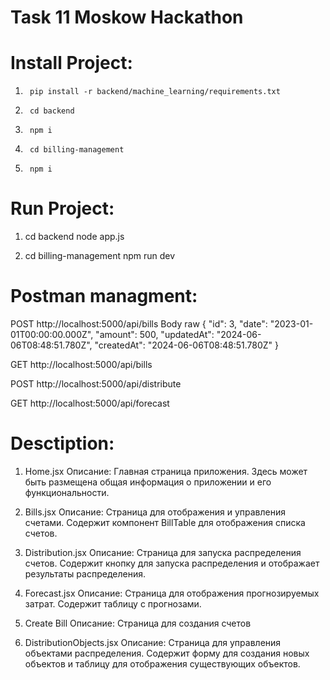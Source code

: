 # Task 11 Moskow Hackathon

# Install Project:

1.      pip install -r backend/machine_learning/requirements.txt

2.      cd backend
3.      npm i

4.      cd billing-management
5.      npm i

# Run Project:

1.  cd backend
    node app.js

2.  cd billing-management
    npm run dev

# Postman managment:

POST http://localhost:5000/api/bills
Body raw
{
"id": 3,
"date": "2023-01-01T00:00:00.000Z",
"amount": 500,
"updatedAt": "2024-06-06T08:48:51.780Z",
"createdAt": "2024-06-06T08:48:51.780Z"
}

GET http://localhost:5000/api/bills

POST http://localhost:5000/api/distribute

GET http://localhost:5000/api/forecast

# Desctiption:

1. Home.jsx
   Описание: Главная страница приложения. Здесь может быть размещена общая информация о приложении и его функциональности.

2. Bills.jsx
   Описание: Страница для отображения и управления счетами. Содержит компонент BillTable для отображения списка счетов.

3. Distribution.jsx
   Описание: Страница для запуска распределения счетов. Содержит кнопку для запуска распределения и отображает результаты распределения.

4. Forecast.jsx
   Описание: Страница для отображения прогнозируемых затрат. Содержит таблицу с прогнозами.

5. Create Bill
   Описание: Страница для создания счетов

6. DistributionObjects.jsx
   Описание: Страница для управления объектами распределения. Содержит форму для создания новых объектов и таблицу для отображения существующих объектов.
